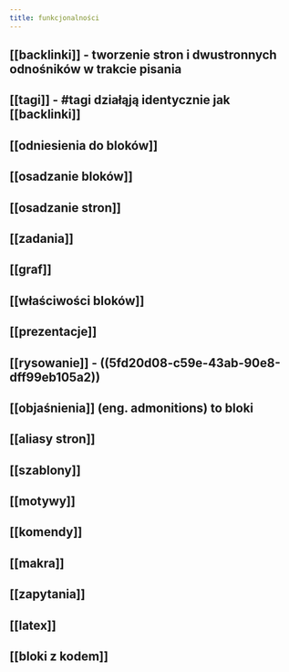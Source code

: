 ```yaml
---
title: funkcjonalności
---
```


## [[backlinki]] - tworzenie stron i dwustronnych odnośników w trakcie pisania
## [[tagi]] - #tagi działąją identycznie jak [[backlinki]]
## [[odniesienia do bloków]]
## [[osadzanie bloków]]
## [[osadzanie stron]]
## [[zadania]]
## [[graf]]
## [[właściwości bloków]]
## [[prezentacje]]
## [[rysowanie]] - ((5fd20d08-c59e-43ab-90e8-dff99eb105a2))
## [[objaśnienia]] (eng. admonitions) to bloki
## [[aliasy stron]]
## [[szablony]]
## [[motywy]]
## [[komendy]]
## [[makra]]
## [[zapytania]]
## [[latex]]
## [[bloki z kodem]]
